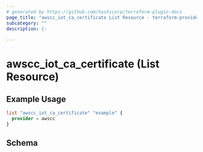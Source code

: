 ```yaml
---
# generated by https://github.com/hashicorp/terraform-plugin-docs
page_title: "awscc_iot_ca_certificate List Resource - terraform-provider-awscc"
subcategory: ""
description: |-
  
---
```


# awscc_iot_ca_certificate (List Resource)



## Example Usage

```terraform
list "awscc_iot_ca_certificate" "example" {
  provider = awscc
}
```

<!-- schema generated by tfplugindocs -->
## Schema
